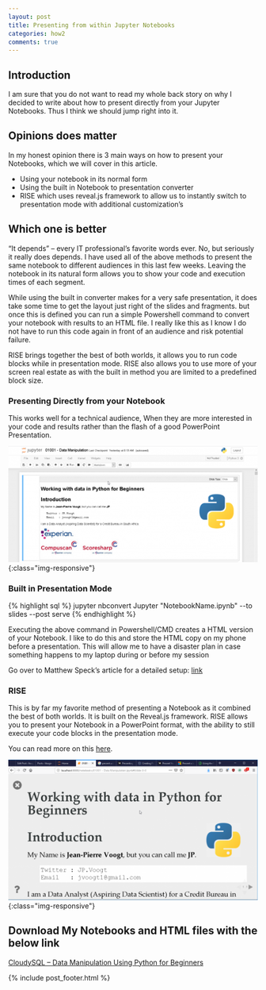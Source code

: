 ```yaml
---
layout: post
title: Presenting from within Jupyter Notebooks
categories: how2
comments: true
---
```


## Introduction

I am sure that you do not want to read my whole back story on why I decided to write about how to present directly from your Jupyter Notebooks. Thus I think we should jump right into it.

## Opinions does matter

In my honest opinion there is 3 main ways on how to present your Notebooks, which we will cover in this article.

* Using your notebook in its normal form
* Using the built in Notebook to presentation converter
* RISE which uses reveal.js framework to allow us to instantly switch to presentation mode with additional customization’s

## Which one is better

“It depends” – every IT professional’s favorite words ever.
No, but seriously it really does depends. I have used all of the above methods to present the same notebook to different audiences in this last few weeks. Leaving the notebook in its natural form allows you to show your code and execution times of each segment.

While using the built in converter makes for a very safe presentation, it does take some time to get the layout just right of the slides and fragments. but once this is defined you can run a simple Powershell command to convert your notebook with results to an HTML file. I really like this as I know I do not have to run this code again in front of an audience and risk potential failure.

RISE brings together the best of both worlds, it allows you to run code blocks while in presentation mode. RISE also allows you to use more of your screen real estate as with the built in method you are limited to a predefined block size.

### Presenting Directly from your Notebook

This works well for a technical audience, When they are more interested in your code and results rather than the flash of a good PowerPoint Presentation.

![@JPVoogt](/public/img/JVoogt_2019-09-10-Presenting-from-within-Jupyter-Notebooks_1.png){:class="img-responsive"}
 
### Built in Presentation Mode

{% highlight sql %}
jupyter nbconvert Jupyter "NotebookName.ipynb" --to slides --post serve
{% endhighlight %}

Executing the above command in Powershell/CMD creates a HTML version of your Notebook. I like to do this and store the HTML copy on my phone before a presentation. This will allow me to have a disaster plan in case something happens to my laptop during or before my session

Go over to Matthew Speck’s article for a detailed setup: [link](https://medium.com/@mjspeck/presenting-code-using-jupyter-notebook-slides-a8a3c3b59d67)

### RISE

This is by far my favorite method of presenting a Notebook as it combined the best of both worlds. It is built on the Reveal.js framework. RISE allows you to present your Notebook in a PowerPoint format, with the ability to still execute your code blocks in the presentation mode.

You can read more on this [here](https://rise.readthedocs.io/en/maint-5.5/).

![@JPVoogt](/public/img/JVoogt_2019-09-10-Presenting-from-within-Jupyter-Notebooks_2.png){:class="img-responsive"}

## Download My Notebooks and HTML files with the below link

[CloudySQL – Data Manipulation Using Python for Beginners](https://github.com/JVoogt/Presentations/tree/master/CloudySQL%20-%20Data%20Manipulation%20Using%20Python%20for%20Beginners)



{% include post_footer.html %}
